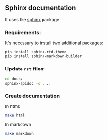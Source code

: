 ## Sphinx documentation

It uses the [sphinx](https://www.sphinx-doc.org/en/master/) package.

### Requirements:

It's necessary to install two additional packages:

```bash
pip install sphinx-rtd-theme
pip install sphinx-markdown-builder
```

### Update `rst` files:

```bash
cd docs/
sphinx-apidoc -o . ..
```

### Create documentation

In html:

```bash
make html
```
In markdown

```bash
make markdown
```
